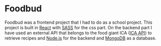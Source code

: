# Foodbud

Foodbud was a frontend project that I had to do as a school project.
This project is built in [React](https://github.com/facebook/react) with [SASS](https://github.com/sass/sass) for the css part. On the backend part I have used an external API that belongs to the food giant ICA ([ICA API](https://github.com/svendahlstrand/ica-api)) to retrieve recipes and [Node.js](https://github.com/nodejs/node) for the backend and [MongoDB](https://github.com/mongodb/mongo) as a database.
